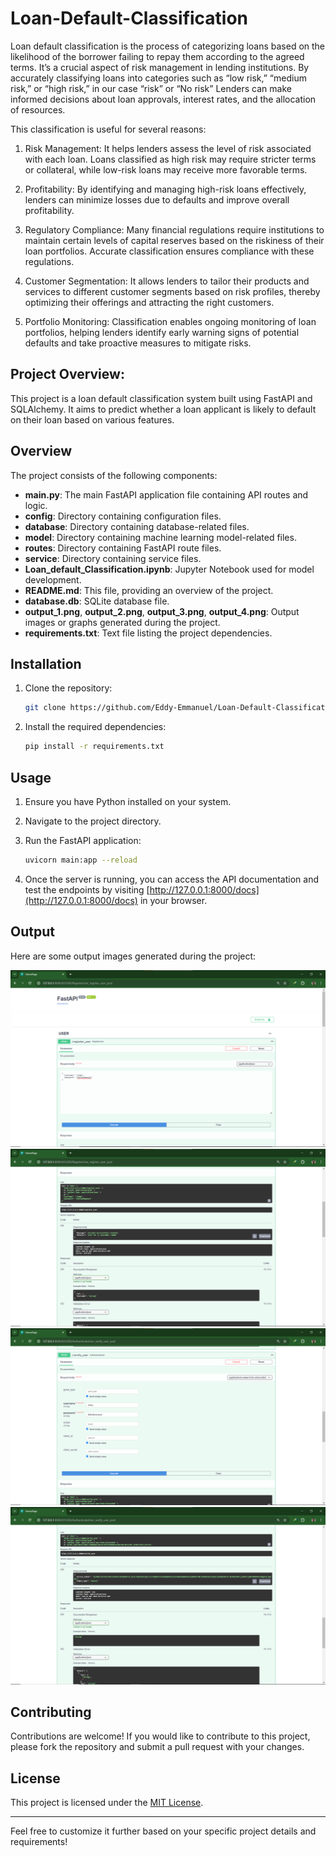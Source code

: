 # Loan-Default-Classification
Loan default classification is the process of categorizing loans based on the likelihood of the borrower failing to repay them according to the agreed terms. It’s a crucial aspect of risk management in lending institutions. By accurately classifying loans into categories such as “low risk,” “medium risk,” or “high risk,” in our case “risk” or “No risk” Lenders can make informed decisions about loan approvals, interest rates, and the allocation of resources.

This classification is useful for several reasons:

1. Risk Management: It helps lenders assess the level of risk associated with each loan. Loans classified as high risk may require stricter terms or collateral, while low-risk loans may receive more favorable terms.

2. Profitability: By identifying and managing high-risk loans effectively, lenders can minimize losses due to defaults and improve overall profitability.

3. Regulatory Compliance: Many financial regulations require institutions to maintain certain levels of capital reserves based on the riskiness of their loan portfolios. Accurate classification ensures compliance with these regulations.

4. Customer Segmentation: It allows lenders to tailor their products and services to different customer segments based on risk profiles, thereby optimizing their offerings and attracting the right customers.

5. Portfolio Monitoring: Classification enables ongoing monitoring of loan portfolios, helping lenders identify early warning signs of potential defaults and take proactive measures to mitigate risks.


## Project Overview:

This project is a loan default classification system built using FastAPI and SQLAlchemy. It aims to predict whether a loan applicant is likely to default on their loan based on various features.

## Overview

The project consists of the following components:

- **main.py**: The main FastAPI application file containing API routes and logic.
- **config**: Directory containing configuration files.
- **database**: Directory containing database-related files.
- **model**: Directory containing machine learning model-related files.
- **routes**: Directory containing FastAPI route files.
- **service**: Directory containing service files.
- **Loan_default_Classification.ipynb**: Jupyter Notebook used for model development.
- **README.md**: This file, providing an overview of the project.
- **database.db**: SQLite database file.
- **output_1.png**, **output_2.png**, **output_3.png**, **output_4.png**: Output images or graphs generated during the project.
- **requirements.txt**: Text file listing the project dependencies.

## Installation

1. Clone the repository:

    ```bash
    git clone https://github.com/Eddy-Emmanuel/Loan-Default-Classification.git
    ```

2. Install the required dependencies:

    ```bash
    pip install -r requirements.txt
    ```

## Usage

1. Ensure you have Python installed on your system.
2. Navigate to the project directory.
3. Run the FastAPI application:

    ```bash
    uvicorn main:app --reload
    ```

4. Once the server is running, you can access the API documentation and test the endpoints by visiting [http://127.0.0.1:8000/docs](http://127.0.0.1:8000/docs) in your browser.

## Output

Here are some output images generated during the project:

![Output 1](output_1.png)
![Output 2](output_2.png)
![Output 3](output_3.png)
![Output 4](output_4.png)


## Contributing

Contributions are welcome! If you would like to contribute to this project, please fork the repository and submit a pull request with your changes.

## License

This project is licensed under the [MIT License](LICENSE).

---

Feel free to customize it further based on your specific project details and requirements!
